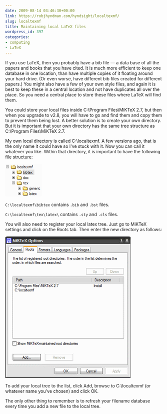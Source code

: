 ```yaml
---
date: 2009-08-14 03:46:30+00:00
link: https://robjhyndman.com/hyndsight/localtexmf/
slug: localtexmf
title: Maintaining local LaTeX files
wordpress_id: 397
categories:
- computing
- LaTeX
---
```


If you use LaTeX, then you probably have a bib file — a data base of all the papers and books that you have cited. It is much more efficient to keep one database in one location, than have multiple copies of it floating around your hard drive. (Or even worse, have different bib files created for different papers.) You might also have a few of your own style files, and again it is best to keep these in a central location and not have duplicates all over the place. So you need a central place to store these files where LaTeX will find them.

You could store your local files inside C:\Program Files\MiKTeX 2.7, but then when you upgrade to v2.8, you will have to go and find them and copy them to prevent them being lost. A better solution is to create your own directory. But it is important that your own directory has the same tree structure as C:\Program Files\MiKTeX 2.7.

My own local directory is called C:\localtexmf. A few versions ago, that is the only name it could have so I've stuck with it. Now you can call it whatever you like. Within that directory, it is important to have the following file structure:


![](/files/localtexmf.gif)



`C:\localtexmf\bibtex` contains `.bib` and `.bst` files.

`C:\localtexmf\tex\latex\` contains  `.sty` and `.cls` files.

You will also need to register your local latex tree. Just go to MiKTeX settings and click on the Roots tab. Then enter the new directory as follows:


![](/files/localtexmf2.gif)



To add your local tree to the list, click Add, browse to C:\localtexmf (or whatever name you've chosen) and click OK.

The only other thing to remember is to refresh your filename database every time you add a new file to the local tree.
